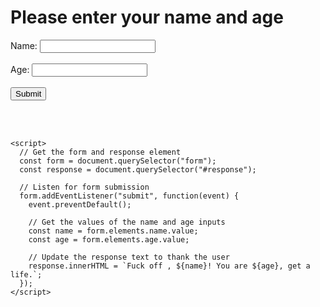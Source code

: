 

  <head>
    <meta charset="UTF-8">
    <title>Name and Age Form</title>
  </head>
  <body>
    <h1>Please enter your name and age</h1>
    <form>
      <label for="name">Name:</label>
      <input type="text" id="name" name="name"><br><br>
      <label for="age">Age:</label>
      <input type="number" id="age" name="age"><br><br>
      <input type="submit" value="Submit">
    </form>
    <br><br>
    <p id="response"></p>

    <script>
      // Get the form and response element
      const form = document.querySelector("form");
      const response = document.querySelector("#response");

      // Listen for form submission
      form.addEventListener("submit", function(event) {
        event.preventDefault();

        // Get the values of the name and age inputs
        const name = form.elements.name.value;
        const age = form.elements.age.value;

        // Update the response text to thank the user
        response.innerHTML = `Fuck off , ${name}! You are ${age}, get a life.`;
      });
    </script>
  </body>
</html>
